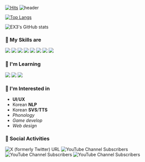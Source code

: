 
<!--
**EX3exp/EX3exp** is a ✨ _special_ ✨ repository because its `README.md` (this file) appears on your GitHub profile.

Here are some ideas to get you started:

- 🔭 I’m currently working on ...
- 🌱 I’m currently learning ...
- 👯 I’m looking to collaborate on ...
- 🤔 I’m looking for help with ...
- 💬 Ask me about ...
- 📫 How to reach me: ...
- 😄 Pronouns: ...
- ⚡ Fun fact: ...
-->
 [![Hits](https://hits.seeyoufarm.com/api/count/incr/badge.svg?url=https%3A%2F%2Fgithub.com%2FEX3exp&count_bg=%2379C83D&title_bg=%23555555&icon=&icon_color=%23E7E7E7&title=🐇TODAY%20VISITED&edge_flat=true)](https://hits.seeyoufarm.com)
![header](https://capsule-render.vercel.app/api?type=waving&color=0:38f9fc,100:0cf70c&reversal=true&height=210&section=header&text=%20Hello,Visitor!%20&desc=I'm%20EX3,%20a%20college%20student%20that%20learning%20various%20things.&descAlignY=54&descSize=14&animation=twinkling&fontSize=54&fontColor=38754f&fontAlignY=32&stroke=f5faf7&strokeWidth=3)

[![Top Langs](https://github-readme-stats.vercel.app/api/top-langs/?username=EX3exp&layout=compact&card_width=850&count-private=true&text_color=0fab9e&title_color=0fab2c&icon_color=0fab2c&langs_count=5&custom_title=🐇Languages%20Usage)](https://github.com/EX3exp/github-readme-stats)

![EX3's GitHub stats](https://github-readme-stats.vercel.app/api?username=EX3exp&show_icons=true&theme=transparent&card_width=850&ring_color=0fab2c&count-private=true&text_color=0fab9e&title_color=0fab2c&icon_color=0fab2c&custom_title=🐇Github%20Stats)

### 🐇 My Skills are
<img src="https://img.shields.io/badge/python-3670A0?style=for-the-badge&logo=python&logoColor=ffdd54"/>  <img src="https://img.shields.io/badge/GODOT-%23FFFFFF.svg?style=for-the-badge&logo=godot-engine"/>  <img src="https://img.shields.io/badge/java-%23ED8B00.svg?style=for-the-badge&logo=openjdk&logoColor=white"/>  <img src="https://img.shields.io/badge/c%23-%23239120.svg?style=for-the-badge&logo=c-sharp&logoColor=white"/>  <img src="https://img.shields.io/badge/Qt-%23217346.svg?style=for-the-badge&logo=Qt&logoColor=white"/>  <img src="https://img.shields.io/badge/html5-%23E34F26.svg?style=for-the-badge&logo=html5&logoColor=white"/>  <img src="https://img.shields.io/badge/bootstrap-%238511FA.svg?style=for-the-badge&logo=bootstrap&logoColor=white"/>  <img src="https://img.shields.io/badge/c++-%2300599C.svg?style=for-the-badge&logo=c%2B%2B&logoColor=white"/>

### 🐇 I'm Learning
<img src="https://img.shields.io/badge/java-%23ED8B00.svg?style=for-the-badge&logo=openjdk&logoColor=white"/>  <img src="https://img.shields.io/badge/c%23-%23239120.svg?style=for-the-badge&logo=c-sharp&logoColor=white"/>  <img src="https://img.shields.io/badge/c++-%2300599C.svg?style=for-the-badge&logo=c%2B%2B&logoColor=white"/>

### 🐇 I'm Interested in
- **UI**/**UX**
- Korean **NLP**
- Korean **SVS**/**TTS**
- *Phonology*
- *Game develop*
- *Web design*

### 🐇 Social Activities
<img alt="X (formerly Twitter) URL" src="https://img.shields.io/twitter/url?url=https%3A%2F%2Ftwitter.com%2Faine3_synth&style=for-the-badge&logo=x&label=A2NE"> <img alt="YouTube Channel Subscribers" src="https://img.shields.io/youtube/channel/subscribers/UC9zACAt63RzJQ_lpP8kuDmw?style=for-the-badge&logo=youtube&label=NERo">
 <img alt="YouTube Channel Subscribers" src="https://img.shields.io/youtube/channel/subscribers/UCBeyYqKdgZaUiNf8EX2-Reg?style=for-the-badge&logo=youtube&label=EX3"> <img alt="YouTube Channel Subscribers" src="https://img.shields.io/youtube/channel/subscribers/UCO5jdSvlqb-wZouVa0HFi5g?style=for-the-badge&logo=youtube&label=A2NE">




